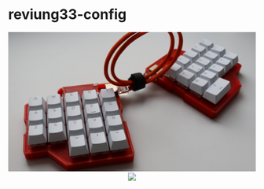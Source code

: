 # reviung33-config

<p align="center">
  <img src="images/image1.jpg">
  <img src="images/image2.jpg">
</p>
